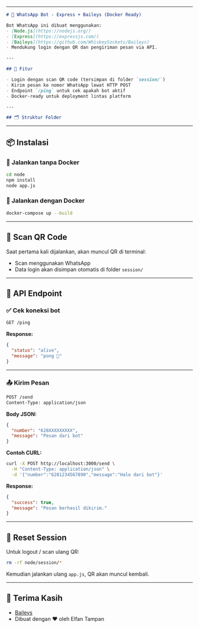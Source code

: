 
---

```markdown
# 🤖 WhatsApp Bot - Express + Baileys (Docker Ready)

Bot WhatsApp ini dibuat menggunakan:
- [Node.js](https://nodejs.org/)
- [Express](https://expressjs.com/)
- [Baileys](https://github.com/WhiskeySockets/Baileys)
- Mendukung login dengan QR dan pengiriman pesan via API.

---

## 🚀 Fitur

- Login dengan scan QR code (tersimpan di folder `session/`)
- Kirim pesan ke nomor WhatsApp lewat HTTP POST
- Endpoint `/ping` untuk cek apakah bot aktif
- Docker-ready untuk deployment lintas platform

---

## 🗂️ Struktur Folder

```

---

## 📦 Instalasi

### 🔧 Jalankan tanpa Docker

```bash
cd node
npm install
node app.js
````

### 🐳 Jalankan dengan Docker

```bash
docker-compose up --build
```

---

## 📱 Scan QR Code

Saat pertama kali dijalankan, akan muncul QR di terminal:

* Scan menggunakan WhatsApp
* Data login akan disimpan otomatis di folder `session/`

---

## 🔌 API Endpoint

### ✅ Cek koneksi bot

```bash
GET /ping
```

**Response:**

```json
{
  "status": "alive",
  "message": "pong 🏓"
}
```

---

### 📤 Kirim Pesan

```bash
POST /send
Content-Type: application/json
```

**Body JSON:**

```json
{
  "number": "628XXXXXXXXX",
  "message": "Pesan dari bot"
}
```

**Contoh CURL:**

```bash
curl -X POST http://localhost:3000/send \
  -H "Content-Type: application/json" \
  -d '{"number":"6281234567890","message":"Halo dari bot"}'
```

**Response:**

```json
{
  "success": true,
  "message": "Pesan berhasil dikirim."
}
```

---

## 🧹 Reset Session

Untuk logout / scan ulang QR:

```bash
rm -rf node/session/*
```

Kemudian jalankan ulang `app.js`, QR akan muncul kembali.

---

## 🙏 Terima Kasih

* [Baileys](https://github.com/WhiskeySockets/Baileys)
* Dibuat dengan ❤️ oleh Elfan Tampan